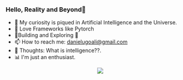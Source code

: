 ### Hello, Reality and Beyond👋

- 👀 My curiosity is piqued in Artificial Intelligence and the Universe.
- 🫎 Love Frameworks like Pytorch
- 📑Building and Exploring 🦜
- 📫 How to reach me: danielugoali@gmail.com 
- 🧠 Thoughts: What is intelligence??.
- 📊 I'm just an enthusiast.

<p align="center">
  <img align="center" src="https://github-readme-stats.vercel.app/api/top-langs?username=DanielUgoAli&show_icons=true&locale=en&theme=vue-dark&langs_count=10&hide_border=true">
</p>


[comment]: <[![GitHub Streak](https://streak-stats.demolab.com/?user=DanielUgoAli&theme=dark)](https://git.io/streak-stats)>

<!--- ![Pytorch Logo](https://github.com/DanielUgoAli/DanielUgoAli/blob/main/torch1.jpg) --->
<!---
DanielUgoAli/DanielUgoAli is a ✨ special ✨ repository because its `README.md` (this file) appears on your GitHub profile.
You can click the Preview link to take a look at your changes.
--->
